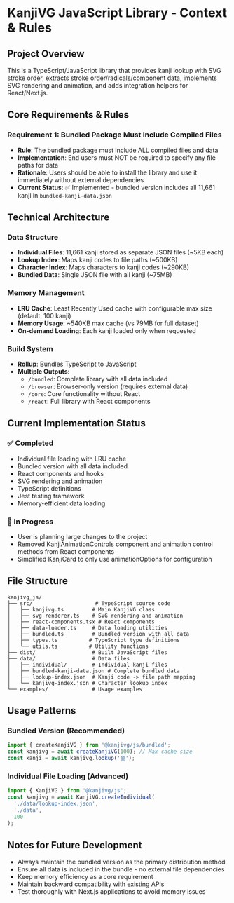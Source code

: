 # KanjiVG JavaScript Library - Context & Rules

## Project Overview
This is a TypeScript/JavaScript library that provides kanji lookup with SVG stroke order, extracts stroke order/radicals/component data, implements SVG rendering and animation, and adds integration helpers for React/Next.js.

## Core Requirements & Rules

### Requirement 1: Bundled Package Must Include Compiled Files
- **Rule**: The bundled package must include ALL compiled files and data
- **Implementation**: End users must NOT be required to specify any file paths for data
- **Rationale**: Users should be able to install the library and use it immediately without external dependencies
- **Current Status**: ✅ Implemented - bundled version includes all 11,661 kanji in `bundled-kanji-data.json`

## Technical Architecture

### Data Structure
- **Individual Files**: 11,661 kanji stored as separate JSON files (~5KB each)
- **Lookup Index**: Maps kanji codes to file paths (~500KB)
- **Character Index**: Maps characters to kanji codes (~290KB)
- **Bundled Data**: Single JSON file with all kanji (~75MB)

### Memory Management
- **LRU Cache**: Least Recently Used cache with configurable max size (default: 100 kanji)
- **Memory Usage**: ~540KB max cache (vs 79MB for full dataset)
- **On-demand Loading**: Each kanji loaded only when requested

### Build System
- **Rollup**: Bundles TypeScript to JavaScript
- **Multiple Outputs**: 
  - `/bundled`: Complete library with all data included
  - `/browser`: Browser-only version (requires external data)
  - `/core`: Core functionality without React
  - `/react`: Full library with React components

## Current Implementation Status

### ✅ Completed
- Individual file loading with LRU cache
- Bundled version with all data included
- React components and hooks
- SVG rendering and animation
- TypeScript definitions
- Jest testing framework
- Memory-efficient data loading

### 🔄 In Progress
- User is planning large changes to the project
- Removed KanjiAnimationControls component and animation control methods from React components
- Simplified KanjiCard to only use animationOptions for configuration

## File Structure
```
kanjivg_js/
├── src/                    # TypeScript source code
│   ├── kanjivg.ts         # Main KanjiVG class
│   ├── svg-renderer.ts    # SVG rendering and animation
│   ├── react-components.tsx # React components
│   ├── data-loader.ts     # Data loading utilities
│   ├── bundled.ts         # Bundled version with all data
│   ├── types.ts          # TypeScript type definitions
│   └── utils.ts          # Utility functions
├── dist/                  # Built JavaScript files
├── data/                  # Data files
│   ├── individual/        # Individual kanji files
│   ├── bundled-kanji-data.json # Complete bundled data
│   ├── lookup-index.json  # Kanji code -> file path mapping
│   └── kanjivg-index.json # Character lookup index
└── examples/              # Usage examples
```

## Usage Patterns

### Bundled Version (Recommended)
```typescript
import { createKanjiVG } from '@kanjivg/js/bundled';
const kanjivg = await createKanjiVG(100); // Max cache size
const kanji = await kanjivg.lookup('金');
```

### Individual File Loading (Advanced)
```typescript
import { KanjiVG } from '@kanjivg/js';
const kanjivg = await KanjiVG.createIndividual(
  './data/lookup-index.json',
  './data',
  100
);
```

## Notes for Future Development
- Always maintain the bundled version as the primary distribution method
- Ensure all data is included in the bundle - no external file dependencies
- Keep memory efficiency as a core requirement
- Maintain backward compatibility with existing APIs
- Test thoroughly with Next.js applications to avoid memory issues
